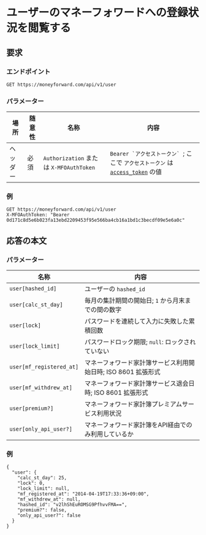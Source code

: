# ユーザーのマネーフォワードへの登録状況を閲覧する

## 要求

### エンドポイント

```
GET https://moneyforward.com/api/v1/user
```

### パラメーター

場所 | 随意性 | 名称 | 内容
---- | ---- | ---- | ---
ヘッダー | 必須 | `Authorization` または `X-MFOAuthToken` | ```Bearer `アクセストークン` ```; ここで `アクセストークン` は [`access_token`](token.md) の値

### 例

```
GET https://moneyforward.com/api/v1/user
X-MFOAuthToken: "Bearer 0d171c8d5e6b023fa13ebd2209453f95e566ba4cb16a1bd1c3becdf09e5e6a0c"
```

## 応答の本文

### パラメーター

名称 | 内容
---- | ---
`user[hashed_id]` | ユーザーの `hashed_id`
`user[calc_st_day]` | 毎月の集計期間の開始日; `1` から月末までの間の数字
`user[lock]` | パスワードを連続して入力に失敗した累積回数
`user[lock_limit]` | パスワードロック期限; `null`: ロックされていない
`user[mf_registered_at]` | マネーフォワード家計簿サービス利用開始日時; ISO 8601 拡張形式
`user[mf_withdrew_at]` | マネーフォワード家計簿サービス退会日時; ISO 8601 拡張形式
`user[premium?]` | マネーフォワード家計簿プレミアムサービス利用状況
`user[only_api_user?]` | マネーフォワード家計簿をAPI経由でのみ利用しているか

### 例

```
{
  "user": {
    "calc_st_day": 25,
    "lock": 0,
    "lock_limit": null,
    "mf_registered_at": "2014-04-19T17:33:36+09:00",
    "mf_withdrew_at": null,
    "hashed_id": "v2lhShEuROMSG9PfhvvFMA==",
    "premium?": false,
    "only_api_user?": false
  }
}
```

